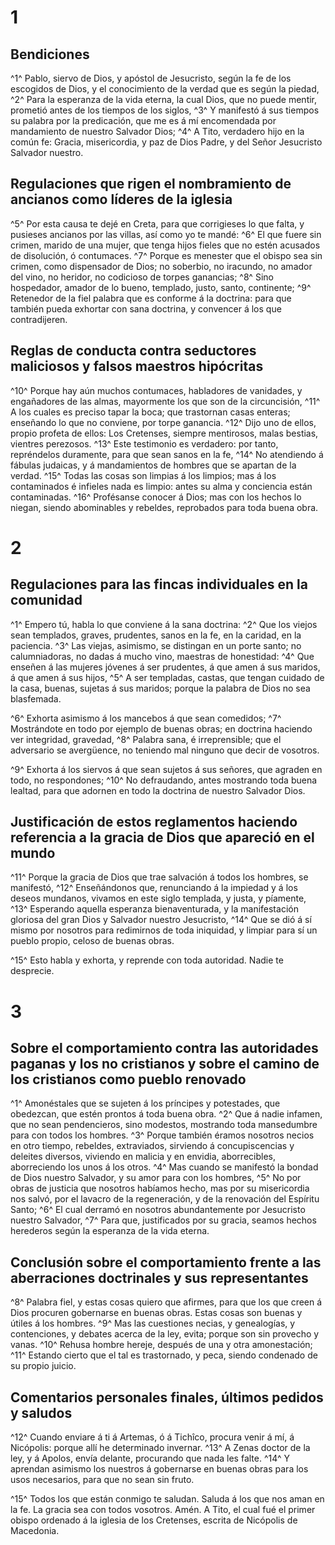 # 1 
## Bendiciones
^1^ Pablo, siervo de Dios, y apóstol de Jesucristo, según la fe de los escogidos de Dios, y el conocimiento de la verdad que es según la piedad, ^2^ Para la esperanza de la vida eterna, la cual Dios, que no puede mentir, prometió antes de los tiempos de los siglos, ^3^ Y manifestó á sus tiempos su palabra por la predicación, que me es á mí encomendada por mandamiento de nuestro Salvador Dios; ^4^ A Tito, verdadero hijo en la común fe: Gracia, misericordia, y paz de Dios Padre, y del Señor Jesucristo Salvador nuestro. 

## Regulaciones que rigen el nombramiento de ancianos como líderes de la iglesia
^5^ Por esta causa te dejé en Creta, para que corrigieses lo que falta, y pusieses ancianos por las villas, así como yo te mandé: ^6^ El que fuere sin crimen, marido de una mujer, que tenga hijos fieles que no estén acusados de disolución, ó contumaces. ^7^ Porque es menester que el obispo sea sin crimen, como dispensador de Dios; no soberbio, no iracundo, no amador del vino, no heridor, no codicioso de torpes ganancias; ^8^ Sino hospedador, amador de lo bueno, templado, justo, santo, continente; ^9^ Retenedor de la fiel palabra que es conforme á la doctrina: para que también pueda exhortar con sana doctrina, y convencer á los que contradijeren. 

## Reglas de conducta contra seductores maliciosos y falsos maestros hipócritas
^10^ Porque hay aún muchos contumaces, habladores de vanidades, y engañadores de las almas, mayormente los que son de la circuncisión, ^11^ A los cuales es preciso tapar la boca; que trastornan casas enteras; enseñando lo que no conviene, por torpe ganancia. ^12^ Dijo uno de ellos, propio profeta de ellos: Los Cretenses, siempre mentirosos, malas bestias, vientres perezosos. ^13^ Este testimonio es verdadero: por tanto, repréndelos duramente, para que sean sanos en la fe, ^14^ No atendiendo á fábulas judaicas, y á mandamientos de hombres que se apartan de la verdad. ^15^ Todas las cosas son limpias á los limpios; mas á los contaminados é infieles nada es limpio: antes su alma y conciencia están contaminadas. ^16^ Profésanse conocer á Dios; mas con los hechos lo niegan, siendo abominables y rebeldes, reprobados para toda buena obra. 

# 2 
## Regulaciones para las fincas individuales en la comunidad
^1^ Empero tú, habla lo que conviene á la sana doctrina: ^2^ Que los viejos sean templados, graves, prudentes, sanos en la fe, en la caridad, en la paciencia. ^3^ Las viejas, asimismo, se distingan en un porte santo; no calumniadoras, no dadas á mucho vino, maestras de honestidad: ^4^ Que enseñen á las mujeres jóvenes á ser prudentes, á que amen á sus maridos, á que amen á sus hijos, ^5^ A ser templadas, castas, que tengan cuidado de la casa, buenas, sujetas á sus maridos; porque la palabra de Dios no sea blasfemada. 

^6^ Exhorta asimismo á los mancebos á que sean comedidos; ^7^ Mostrándote en todo por ejemplo de buenas obras; en doctrina haciendo ver integridad, gravedad, ^8^ Palabra sana, é irreprensible; que el adversario se avergüence, no teniendo mal ninguno que decir de vosotros. 

^9^ Exhorta á los siervos á que sean sujetos á sus señores, que agraden en todo, no respondones; ^10^ No defraudando, antes mostrando toda buena lealtad, para que adornen en todo la doctrina de nuestro Salvador Dios.

## Justificación de estos reglamentos haciendo referencia a la gracia de Dios que apareció en el mundo
^11^ Porque la gracia de Dios que trae salvación á todos los hombres, se manifestó, ^12^ Enseñándonos que, renunciando á la impiedad y á los deseos mundanos, vivamos en este siglo templada, y justa, y píamente, ^13^ Esperando aquella esperanza bienaventurada, y la manifestación gloriosa del gran Dios y Salvador nuestro Jesucristo, ^14^ Que se dió á sí mismo por nosotros para redimirnos de toda iniquidad, y limpiar para sí un pueblo propio, celoso de buenas obras. 

^15^ Esto habla y exhorta, y reprende con toda autoridad. Nadie te desprecie. 

# 3 
## Sobre el comportamiento contra las autoridades paganas y los no cristianos y sobre el camino de los cristianos como pueblo renovado
^1^ Amonéstales que se sujeten á los príncipes y potestades, que obedezcan, que estén prontos á toda buena obra. ^2^ Que á nadie infamen, que no sean pendencieros, sino modestos, mostrando toda mansedumbre para con todos los hombres. ^3^ Porque también éramos nosotros necios en otro tiempo, rebeldes, extraviados, sirviendo á concupiscencias y deleites diversos, viviendo en malicia y en envidia, aborrecibles, aborreciendo los unos á los otros. ^4^ Mas cuando se manifestó la bondad de Dios nuestro Salvador, y su amor para con los hombres, ^5^ No por obras de justicia que nosotros habíamos hecho, mas por su misericordia nos salvó, por el lavacro de la regeneración, y de la renovación del Espíritu Santo; ^6^ El cual derramó en nosotros abundantemente por Jesucristo nuestro Salvador, ^7^ Para que, justificados por su gracia, seamos hechos herederos según la esperanza de la vida eterna.

## Conclusión sobre el comportamiento frente a las aberraciones doctrinales y sus representantes
^8^ Palabra fiel, y estas cosas quiero que afirmes, para que los que creen á Dios procuren gobernarse en buenas obras. Estas cosas son buenas y útiles á los hombres. ^9^ Mas las cuestiones necias, y genealogías, y contenciones, y debates acerca de la ley, evita; porque son sin provecho y vanas. ^10^ Rehusa hombre hereje, después de una y otra amonestación; ^11^ Estando cierto que el tal es trastornado, y peca, siendo condenado de su propio juicio. 

## Comentarios personales finales, últimos pedidos y saludos
^12^ Cuando enviare á ti á Artemas, ó á Tichîco, procura venir á mí, á Nicópolis: porque allí he determinado invernar. ^13^ A Zenas doctor de la ley, y á Apolos, envía delante, procurando que nada les falte. ^14^ Y aprendan asimismo los nuestros á gobernarse en buenas obras para los usos necesarios, para que no sean sin fruto. 

^15^ Todos los que están conmigo te saludan. Saluda á los que nos aman en la fe. La gracia sea con todos vosotros. Amén. A Tito, el cual fué el primer obispo ordenado á la iglesia de los Cretenses, escrita de Nicópolis de Macedonia. 